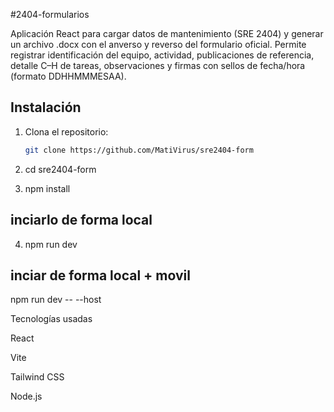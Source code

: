 #2404-formularios

Aplicación React para cargar datos de mantenimiento (SRE 2404) y generar un archivo .docx con el anverso y reverso del formulario oficial.
Permite registrar identificación del equipo, actividad, publicaciones de referencia, detalle C–H de tareas, observaciones y firmas con sellos de fecha/hora (formato DDHHMMMESAA).


## Instalación



1. Clona el repositorio:
   ```bash
   git clone https://github.com/MatiVirus/sre2404-form


2. cd sre2404-form

3. npm install


## inciarlo de forma local
4. npm run dev

## inciar de forma local + movil
npm run dev -- --host

Tecnologías usadas

React

Vite

Tailwind CSS

Node.js


